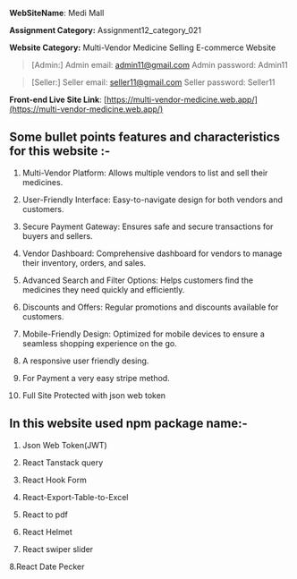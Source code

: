 **WebSiteName**: Medi Mall

**Assignment Category:** Assignment12_category_021

**Website Category:** Multi-Vendor Medicine Selling E-commerce Website 

> [Admin:]
> Admin email: admin11@gmail.com
> Admin password: Admin11

> [Seller:]
> Seller email: seller11@gmail.com
> Seller password: Seller11

**Front-end Live Site Link**: [https://multi-vendor-medicine.web.app/](https://multi-vendor-medicine.web.app/)

## Some bullet points features and characteristics for this website :-

1. Multi-Vendor Platform: Allows multiple vendors to list and sell their medicines.

2. User-Friendly Interface: Easy-to-navigate design for both vendors and customers.

3. Secure Payment Gateway: Ensures safe and secure transactions for buyers and sellers.

4. Vendor Dashboard: Comprehensive dashboard for vendors to manage their inventory, orders, and sales.

5. Advanced Search and Filter Options: Helps customers find the medicines they need quickly and efficiently.

6. Discounts and Offers: Regular promotions and discounts available for customers.

7. Mobile-Friendly Design: Optimized for mobile devices to ensure a seamless shopping experience on the go.

8. A responsive user friendly desing.

9. For Payment a very easy stripe method.

10. Full Site Protected with json web token

## In this website used npm package name:-

1. Json Web Token(JWT)

2. React Tanstack query

3. React Hook Form

4. React-Export-Table-to-Excel

5. React to pdf

6. React Helmet

7. React swiper slider

8.React Date Pecker